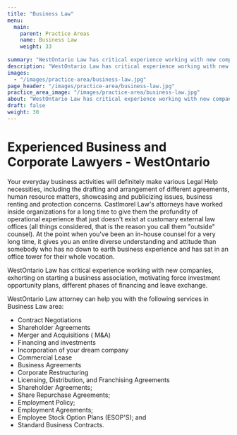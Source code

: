```yaml
---
title: "Business Law"
menu:
  main:
    parent: Practice Areas
    name: Business Law
    weight: 33
  
summary: "WestOntario Law has critical experience working with new companies, exhorting on starting a business association, motivating force investment opportunity plans, different phases of financing and leave exchange."
description: "WestOntario Law has critical experience working with new companies, exhorting on starting a business association, motivating force investment opportunity plans, different phases of financing and leave exchange."
images:
  - "/images/practice-area/business-law.jpg"
page_header: "/images/practice-area/business-law.jpg"
practice_area_image: "/images/practice-area/business-law.jpg"
about: "WestOntario Law has critical experience working with new companies, exhorting on starting a business association, motivating force investment opportunity plans, different phases of financing and leave exchange."
draft: false
weight: 30
---
```


# Experienced Business and Corporate Lawyers - WestOntario

Your everyday business activities will definitely make various Legal Help necessities, including the drafting and arrangement of different agreements, human resource matters, showcasing and publicizing issues, business renting and protection concerns. Castlmorel Law's attorneys have worked inside organizations for a long time to give them the profundity of operational experience that just doesn't exist at customary external law offices (all things considered, that is the reason you call them "outside" counsel). At the point when you've been an in-house counsel for a very long time, it gives you an entire diverse understanding and attitude than somebody who has no down to earth business experience and has sat in an office tower for their whole vocation.

WestOntario Law has critical experience working with new companies, exhorting on starting a business association, motivating force investment opportunity plans, different phases of financing and leave exchange.

WestOntario Law attorney can help you with the following services in Business Law area:

+ Contract Negotiations
+ Shareholder Agreements
+ Merger and Acquisitions ( M&A)
+ Financing and investments
+ Incorporation of your dream company
+ Commercial Lease
+ Business Agreements
+ Corporate Restructuring
+ Licensing, Distribution, and Franchising Agreements
+ Shareholder Agreements;
+ Share Repurchase Agreements;
+ Employment Policy;
+ Employment Agreements;
+ Employee Stock Option Plans (ESOP'S); and
+ Standard Business Contracts.
